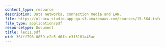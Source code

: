 ```yaml
---
content_type: resource
description: Data networks, connection media and LAN.
file: https://ol-ocw-studio-app-qa.s3.amazonaws.com/courses/15-564-information-technology-i-spring-2003/36fff7980859e2c5d61be3f3101a45ac_lec11.pdf
file_type: application/pdf
resourcetype: Document
title: lec11.pdf
uid: 36fff798-0859-e2c5-d61b-e3f3101a45ac
---
```

